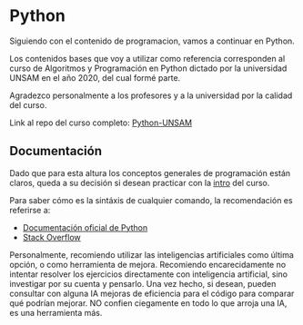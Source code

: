 # Python

Siguiendo con el contenido de programacion, vamos a continuar en Python. 

Los contenidos bases que voy a utilizar como referencia corresponden al curso de Algoritmos y Programación en Python dictado por la universidad UNSAM en el año 2020, del cual formé parte. 

Agradezco personalmente a los profesores y a la universidad por la calidad del curso. 

Link al repo del curso completo: [Python-UNSAM](https://github.com/python-unsam/Programacion_en_Python_UNSAM)

## Documentación 

Dado que para esta altura los conceptos generales de programación están claros, queda a su decisión si desean practicar con la [intro](https://github.com/python-unsam/Programacion_en_Python_UNSAM/tree/master/Notas/01_Introduccion) del curso. 

Para saber cómo es la sintáxis de cualquier comando, la recomendación es referirse a:

- [Documentación oficial de Python](https://docs.python.org/3/)
- [Stack Overflow](https://stackoverflow.com/)

Personalmente, recomiendo utilizar las inteligencias artificiales como última opción, o como herramienta de mejora. Recomiendo encarecidamente no intentar resolver los ejercicios directamente con inteligencia artificial, sino investigar por su cuenta y pensarlo. Una vez hecho, si desean, pueden consultar con alguna IA mejoras de eficiencia para el código para comparar qué podrían mejorar. NO confien ciegamente en todo lo que arroja una IA, es una herramienta más.
